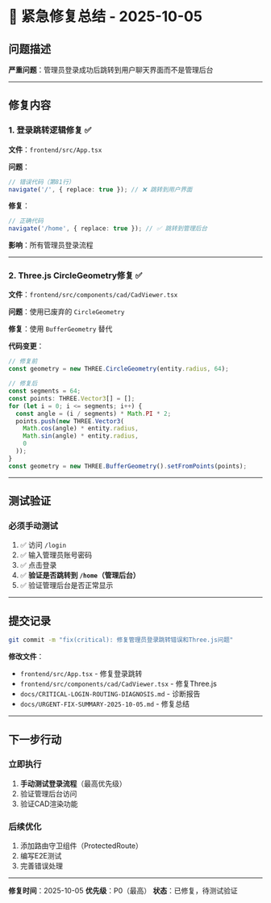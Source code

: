 # 🚨 紧急修复总结 - 2025-10-05

## 问题描述

**严重问题**：管理员登录成功后跳转到用户聊天界面而不是管理后台

---

## 修复内容

### 1. 登录跳转逻辑修复 ✅

**文件**：`frontend/src/App.tsx`

**问题**：
```typescript
// 错误代码（第81行）
navigate('/', { replace: true }); // ❌ 跳转到用户界面
```

**修复**：
```typescript
// 正确代码
navigate('/home', { replace: true }); // ✅ 跳转到管理后台
```

**影响**：所有管理员登录流程

---

### 2. Three.js CircleGeometry修复 ✅

**文件**：`frontend/src/components/cad/CadViewer.tsx`

**问题**：使用已废弃的 `CircleGeometry`

**修复**：使用 `BufferGeometry` 替代

**代码变更**：
```typescript
// 修复前
const geometry = new THREE.CircleGeometry(entity.radius, 64);

// 修复后
const segments = 64;
const points: THREE.Vector3[] = [];
for (let i = 0; i <= segments; i++) {
  const angle = (i / segments) * Math.PI * 2;
  points.push(new THREE.Vector3(
    Math.cos(angle) * entity.radius,
    Math.sin(angle) * entity.radius,
    0
  ));
}
const geometry = new THREE.BufferGeometry().setFromPoints(points);
```

---

## 测试验证

### 必须手动测试
1. ✅ 访问 `/login`
2. ✅ 输入管理员账号密码
3. ✅ 点击登录
4. ✅ **验证是否跳转到 `/home`（管理后台）**
5. ✅ 验证管理后台是否正常显示

---

## 提交记录

```bash
git commit -m "fix(critical): 修复管理员登录跳转错误和Three.js问题"
```

**修改文件**：
- `frontend/src/App.tsx` - 修复登录跳转
- `frontend/src/components/cad/CadViewer.tsx` - 修复Three.js
- `docs/CRITICAL-LOGIN-ROUTING-DIAGNOSIS.md` - 诊断报告
- `docs/URGENT-FIX-SUMMARY-2025-10-05.md` - 修复总结

---

## 下一步行动

### 立即执行
1. **手动测试登录流程**（最高优先级）
2. 验证管理后台访问
3. 验证CAD渲染功能

### 后续优化
1. 添加路由守卫组件（ProtectedRoute）
2. 编写E2E测试
3. 完善错误处理

---

**修复时间**：2025-10-05
**优先级**：P0（最高）
**状态**：已修复，待测试验证
